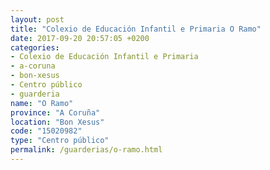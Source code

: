 ```yaml
---
layout: post
title: "Colexio de Educación Infantil e Primaria O Ramo"
date: 2017-09-20 20:57:05 +0200
categories:
- Colexio de Educación Infantil e Primaria
- a-coruna
- bon-xesus
- Centro público
- guarderia
name: "O Ramo"
province: "A Coruña"
location: "Bon Xesus"
code: "15020982"
type: "Centro público"
permalink: /guarderias/o-ramo.html
---
```

